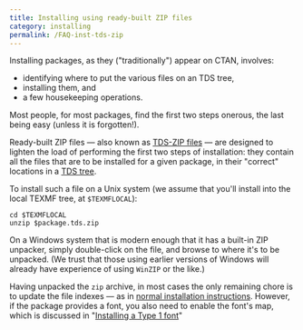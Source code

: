 ```yaml
---
title: Installing using ready-built ZIP files
category: installing
permalink: /FAQ-inst-tds-zip
---
```


Installing packages, as they ("traditionally") appear on
CTAN, involves:
  

-  identifying where to put the various files on an TDS
    tree,
-  installing them, and
-  a few housekeeping operations.

Most people, for most packages, find the first two steps onerous, the
last being easy (unless it is forgotten!).

Ready-built ZIP files&nbsp;&mdash; also known as 
[TDS-ZIP files](FAQ-tds-zip)&nbsp;&mdash; are designed to lighten
the load of performing the first two steps of installation: they
contain all the files that are to be installed for a given
package, in their "correct" locations in a 
[TDS tree](FAQ-tds).

To install such a file on a Unix system (we assume that you'll install
into the local TEXMF tree, at `$TEXMFLOCAL`):
```
cd $TEXMFLOCAL
unzip $package.tds.zip
```

On a Windows system that is modern enough that it has a built-in
ZIP unpacker, simply double-click on the file, and browse to
where it's to be unpacked.  (We trust that those using earlier
versions of Windows will already have experience of using
`WinZIP` or the like.)

Having unpacked the `zip` archive, in most cases the only
remaining chore is to update the file indexes&nbsp;&mdash; as in 
[normal installation instructions](FAQ-inst-wlcf).  However, if
the package provides a font, you also need to enable the font's map,
which is discussed in 
"[Installing a Type&nbsp;1 font](FAQ-instt1font)"

